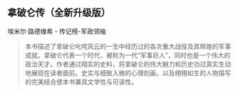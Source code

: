 ## 拿破仑传（全新升级版）

埃米尔·路德维希  -  传记榜-军政领袖

> 本书描述了拿破仑叱咤风云的一生中经历过的各次重大战役及其辉煌的军事成就。拿破仑代表一个时代，被称为一代“军事巨人”，同时也是一个伟大的政治天才。作者通过翔实的史料，将拿破仑的伟大魅力和历史功过真实生动地展现在读者面前。史实与细致入微的心理刻画，以及栩栩如生的人物描写的完美结合使本书兼具文学性与可读性。
